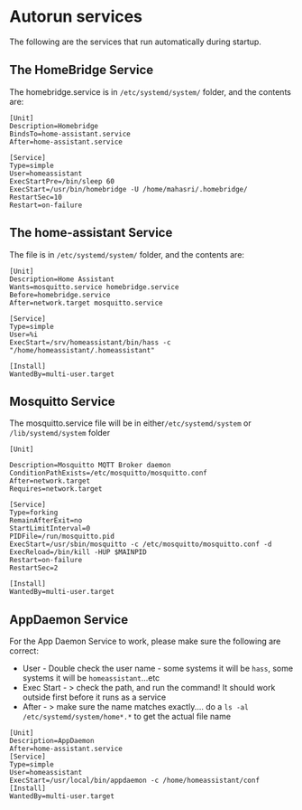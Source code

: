 # Autorun services

The following are the services that run automatically during startup.

## The HomeBridge Service
The homebridge.service is in `/etc/systemd/system/` folder, and the contents are:

```
[Unit]
Description=Homebridge
BindsTo=home-assistant.service
After=home-assistant.service

[Service]
Type=simple
User=homeassistant
ExecStartPre=/bin/sleep 60
ExecStart=/usr/bin/homebridge -U /home/mahasri/.homebridge/
RestartSec=10
Restart=on-failure
```

## The home-assistant Service

The file is in `/etc/systemd/system/` folder, and the contents are:

```
[Unit]
Description=Home Assistant
Wants=mosquitto.service homebridge.service
Before=homebridge.service
After=network.target mosquitto.service

[Service]
Type=simple
User=%i
ExecStart=/srv/homeassistant/bin/hass -c "/home/homeassistant/.homeassistant"

[Install]
WantedBy=multi-user.target
```

## Mosquitto Service

The mosquitto.service file will be in either`/etc/systemd/system` or `/lib/systemd/system` folder

```
[Unit]

Description=Mosquitto MQTT Broker daemon
ConditionPathExists=/etc/mosquitto/mosquitto.conf
After=network.target
Requires=network.target

[Service]
Type=forking
RemainAfterExit=no
StartLimitInterval=0
PIDFile=/run/mosquitto.pid
ExecStart=/usr/sbin/mosquitto -c /etc/mosquitto/mosquitto.conf -d
ExecReload=/bin/kill -HUP $MAINPID
Restart=on-failure
RestartSec=2

[Install]
WantedBy=multi-user.target
```

## AppDaemon Service

For the App Daemon Service to work, please make sure the following are correct:
* User - Double check the user name - some systems it will be `hass`, some systems it will be `homeassistant`...etc
* Exec Start - > check the path, and run the command! It should work outside first before it runs as a service  
* After - > make sure the name matches exactly.... do a `ls -al /etc/systemd/system/home*.*` to get the actual file name

```
[Unit]
Description=AppDaemon
After=home-assistant.service
[Service]
Type=simple
User=homeassistant
ExecStart=/usr/local/bin/appdaemon -c /home/homeassistant/conf
[Install]
WantedBy=multi-user.target
```